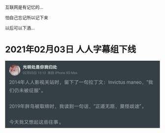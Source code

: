 互联网是有记忆的...

怕自己忘记所以记下来

以后可以下酒...

# 2021年02月03日 人人字幕组下线

![](https://raw.githubusercontent.com/Afret1/image/master/img/20210204001650.png)

